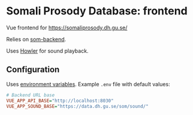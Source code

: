 # Somali Prosody Database: frontend

Vue frontend for https://somaliprosody.dh.gu.se/

Relies on [som-backend](https://github.com/CDH-DevTeam/som-backend).

Uses [Howler](https://howlerjs.com/) for sound playback.

## Configuration

Uses [environment variables](https://cli.vuejs.org/guide/mode-and-env.html#environment-variables). Example `.env` file with default values:

```ini
# Backend URL base
VUE_APP_API_BASE="http://localhost:8030"
VUE_APP_SOUND_BASE="https://data.dh.gu.se/som/sound/"
```
